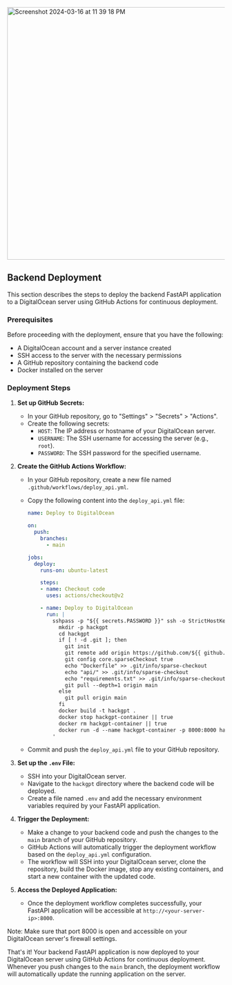 



<img width="585" alt="Screenshot 2024-03-16 at 11 39 18 PM" src="https://github.com/hack4impact-uiuc/HackGPT/assets/62641231/4859ca39-3df9-4351-a546-a370586317e0">


## Backend Deployment

This section describes the steps to deploy the backend FastAPI application to a DigitalOcean server using GitHub Actions for continuous deployment.

### Prerequisites

Before proceeding with the deployment, ensure that you have the following:

- A DigitalOcean account and a server instance created
- SSH access to the server with the necessary permissions
- A GitHub repository containing the backend code
- Docker installed on the server

### Deployment Steps

1. **Set up GitHub Secrets:**
   - In your GitHub repository, go to "Settings" > "Secrets" > "Actions".
   - Create the following secrets:
     - `HOST`: The IP address or hostname of your DigitalOcean server.
     - `USERNAME`: The SSH username for accessing the server (e.g., `root`).
     - `PASSWORD`: The SSH password for the specified username.

2. **Create the GitHub Actions Workflow:**
   - In your GitHub repository, create a new file named `.github/workflows/deploy_api.yml`.
   - Copy the following content into the `deploy_api.yml` file:

     ```yaml
     name: Deploy to DigitalOcean

     on:
       push:
         branches:
           - main

     jobs:
       deploy:
         runs-on: ubuntu-latest

         steps:
         - name: Checkout code
           uses: actions/checkout@v2

         - name: Deploy to DigitalOcean
           run: |
             sshpass -p "${{ secrets.PASSWORD }}" ssh -o StrictHostKeyChecking=no ${{ secrets.USERNAME }}@${{ secrets.HOST }} '
               mkdir -p hackgpt
               cd hackgpt
               if [ ! -d .git ]; then
                 git init
                 git remote add origin https://github.com/${{ github.repository }}.git
                 git config core.sparseCheckout true
                 echo "Dockerfile" >> .git/info/sparse-checkout
                 echo "api/" >> .git/info/sparse-checkout
                 echo "requirements.txt" >> .git/info/sparse-checkout
                 git pull --depth=1 origin main
               else
                 git pull origin main
               fi
               docker build -t hackgpt .
               docker stop hackgpt-container || true
               docker rm hackgpt-container || true
               docker run -d --name hackgpt-container -p 8000:8000 hackgpt
             '
     ```

   - Commit and push the `deploy_api.yml` file to your GitHub repository.

3. **Set up the `.env` File:**
   - SSH into your DigitalOcean server.
   - Navigate to the `hackgpt` directory where the backend code will be deployed.
   - Create a file named `.env` and add the necessary environment variables required by your FastAPI application.

4. **Trigger the Deployment:**
   - Make a change to your backend code and push the changes to the `main` branch of your GitHub repository.
   - GitHub Actions will automatically trigger the deployment workflow based on the `deploy_api.yml` configuration.
   - The workflow will SSH into your DigitalOcean server, clone the repository, build the Docker image, stop any existing containers, and start a new container with the updated code.

5. **Access the Deployed Application:**
   - Once the deployment workflow completes successfully, your FastAPI application will be accessible at `http://<your-server-ip>:8000`.

Note: Make sure that port 8000 is open and accessible on your DigitalOcean server's firewall settings.

That's it! Your backend FastAPI application is now deployed to your DigitalOcean server using GitHub Actions for continuous deployment. Whenever you push changes to the `main` branch, the deployment workflow will automatically update the running application on the server.
